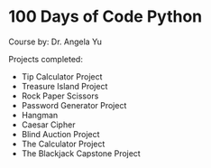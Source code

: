 # 100 Days of Code Python

Course by: Dr. Angela Yu


Projects completed:

- Tip Calculator Project
- Treasure Island Project
- Rock Paper Scissors
- Password Generator Project
- Hangman
- Caesar Cipher
- Blind Auction Project
- The Calculator Project
- The Blackjack Capstone Project

